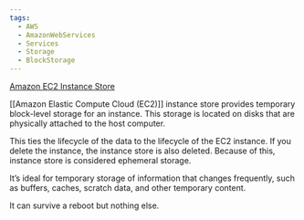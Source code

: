 ```yaml
---
tags:
  - AWS
  - AmazonWebServices
  - Services
  - Storage
  - BlockStorage
---
```


[Amazon EC2 Instance Store](https://docs.aws.amazon.com/AWSEC2/latest/UserGuide/InstanceStorage.html)

[[Amazon Elastic Compute Cloud (EC2)]] instance store provides temporary block-level storage for an instance. This storage is located on disks that are physically attached to the host computer. 

This ties the lifecycle of the data to the lifecycle of the EC2 instance. If you delete the instance, the instance store is also deleted. Because of this, instance store is considered ephemeral storage.

It’s ideal for temporary storage of information that changes frequently, such as buffers, caches, scratch data, and other temporary content.

It can survive a reboot but nothing else.